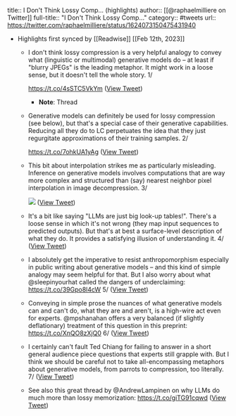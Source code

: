 title:: I Don't Think Lossy Comp... (highlights)
author:: [[@raphaelmilliere on Twitter]]
full-title:: "I Don't Think Lossy Comp..."
category:: #tweets
url:: https://twitter.com/raphaelmilliere/status/1624073150475431940

- Highlights first synced by [[Readwise]] [[Feb 12th, 2023]]
	- I don't think lossy compression is a very helpful analogy to convey what (linguistic or multimodal) generative models do – at least if "blurry JPEGs" is the leading metaphor.  It might work in a loose sense, but it doesn't tell the whole story. 1/
	  
	  https://t.co/4sSTC5VkYm ([View Tweet](https://twitter.com/raphaelmilliere/status/1624073150475431940))
		- **Note**: Thread
	- Generative models can definitely be used for lossy compression (see below), but that's a special case of their generative capabilities. Reducing all they do to LC perpetuates the idea that they just regurgitate approximations of their training samples. 2/
	  
	  https://t.co/7ohkUA1yAg ([View Tweet](https://twitter.com/raphaelmilliere/status/1624073152228741122))
	- This bit about interpolation strikes me as particularly misleading. Inference on generative models involves computations that are way more complex and structured than (say) nearest neighbor pixel interpolation in image decompression. 3/ 
	  
	  ![](https://pbs.twimg.com/media/FonW9EmWcAAdqgR.png) ([View Tweet](https://twitter.com/raphaelmilliere/status/1624073153742880770))
	- It's a bit like saying "LLMs are just big look-up tables!".  There's a loose sense in which it's not wrong (they map input sequences to predicted outputs). But that's at best a surface-level description of what they do. It provides a satisfying illusion of understanding it. 4/ ([View Tweet](https://twitter.com/raphaelmilliere/status/1624073155999330304))
	- I absolutely get the imperative to resist anthropomorphism especially in public writing about generative models – and this kind of simple analogy may seem helpful for that. But I also worry about what @sleepinyourhat called the dangers of underclaiming: https://t.co/39Gpo8l4cW 5/ ([View Tweet](https://twitter.com/raphaelmilliere/status/1624073157265981442))
	- Conveying in simple prose the nuances of what generative models can and can't do, what they are and aren't, is a high-wire act even for experts. @mpshanahan offers a very balanced (if slightly deflationary) treatment of this question in this preprint: https://t.co/XnQO8zXjQ0 6/ ([View Tweet](https://twitter.com/raphaelmilliere/status/1624073158801211400))
	- I certainly can't fault Ted Chiang for failing to answer in a short general audience piece questions that experts still grapple with. But I think we should be careful not to take all-encompassing metaphors about generative models, from parrots to compression, too literally. 7/ ([View Tweet](https://twitter.com/raphaelmilliere/status/1624073160302727174))
	- See also this great thread by @AndrewLampinen on why LLMs do much more than lossy memorization: https://t.co/giTG91cqwd ([View Tweet](https://twitter.com/raphaelmilliere/status/1624423555571060741))